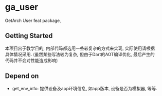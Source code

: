 # ga_user

GetArch User feat package,

## Getting Started

本项目出于教学目的, 内部代码都选用一些较复杂的方式来实现, 实际使用请根据具体情况采用.
(虽然某些写法较为复杂, 但由于Dart的AOT编译优化, 最后产生的代码并不会对性能造成影响)

## Depend on
* get_env_info: 提供设备及app环境信息, 如app版本, 设备是否为模拟器, 等等.